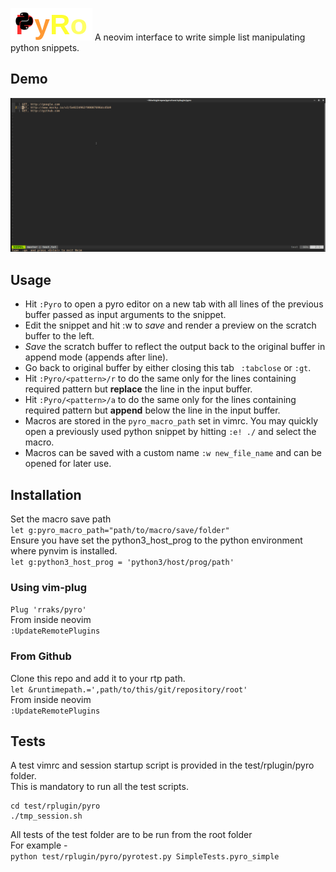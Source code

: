 ![PyRo](https://github.com/rraks/webmedia/blob/master/pyro/pyro.png "PyRo")
A neovim interface to write simple list manipulating python snippets. 

## Demo
![](https://github.com/rraks/webmedia/blob/master/pyro/pyro.gif)

## Usage
- Hit `:Pyro` to open a pyro editor on a new tab with all lines of the previous buffer passed as input arguments to the snippet.
- Edit the snippet and hit :w to *save* and render a preview on the scratch buffer to the left.
- *Save* the scratch buffer to reflect the output back to the original buffer in append mode (appends after line).
- Go back to original buffer by either closing this tab ` :tabclose` or `:gt`.
- Hit `:Pyro/<pattern>/r` to do the same only for the lines containing required pattern but **replace** the line in the input buffer.
- Hit `:Pyro/<pattern>/a` to do the same only for the lines containing required pattern but **append** below the line in the input buffer.
- Macros are stored in the `pyro_macro_path` set in vimrc. You may quickly open a previously used python snippet by hitting `:e! ./` and select the macro.
- Macros can be saved with a custom name `:w new_file_name` and can be opened for later use.


## Installation
Set the macro save path  
` let g:pyro_macro_path="path/to/macro/save/folder" `  
Ensure you have set the python3_host_prog to the python environment where pynvim is installed.  
` let g:python3_host_prog = 'python3/host/prog/path' `  

### Using vim-plug  
`Plug 'rraks/pyro'`  
From inside neovim  
` :UpdateRemotePlugins `  

### From Github
Clone this repo and add it to your rtp path.  
` let &runtimepath.=',path/to/this/git/repository/root' `  
From inside neovim  
` :UpdateRemotePlugins `  

## Tests
A test vimrc and session startup script is provided in the test/rplugin/pyro folder.  
This is mandatory to run all the test scripts.  
```
cd test/rplugin/pyro
./tmp_session.sh
```
All tests of the test folder are to be run from the root folder  
For example -  
`python test/rplugin/pyro/pyrotest.py SimpleTests.pyro_simple `
